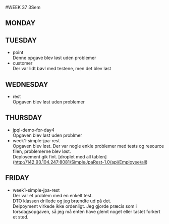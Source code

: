 #WEEK 37 3Sem

## MONDAY


## TUESDAY
  * point <br/>
    Denne opgave blev løst uden problemer
  * customer <br/>
    Der var lidt bøvl med testene, men det blev løst
    
## WEDNESDAY
  * rest <br/>
    Opgaven blev løst uden problemer

## THURSDAY
  * jpql-demo-for-day4 <br/>
    Opgaven blev løst uden problmer
  * week1-simple-jpa-rest <br/>
    Opgaven blev løst. Der var nogle enkle problemer med tests og resource filen, problemerne blev løst. <br/>
    Deployement gik fint. [droplet med all tablen] (http://142.93.104.247:8081/SimpleJpaRest-1.0/api/Employee/all) 
    
## FRIDAY
  * week1-simple-jpa-rest <br/>
    Der var et problem med en enkelt test. <br/>
    DTO klassen drillede og jeg brændte ud på det. <br/>
    Delpoyment virkede ikke ordenligt. Jeg gjorde præcis som i torsdagsopgaven, så jeg må enten have glemt noget eller tastet forkert et sted.

